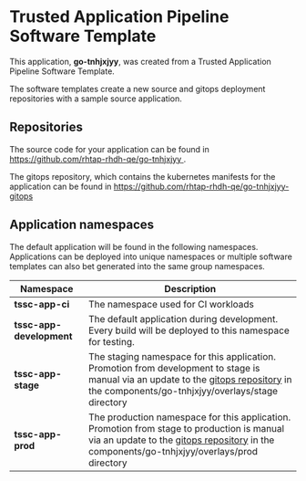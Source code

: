# Trusted Application Pipeline Software Template

This application, **go-tnhjxjyy**, was created from a Trusted Application Pipeline Software Template.

The software templates create a new source and gitops deployment repositories with a sample source application. 

## Repositories

The source code for your application can be found in [https://github.com/rhtap-rhdh-qe/go-tnhjxjyy ](https://github.com/rhtap-rhdh-qe/go-tnhjxjyy ).
 
The gitops repository, which contains the kubernetes manifests for the application can be found in 
[https://github.com/rhtap-rhdh-qe/go-tnhjxjyy-gitops ](https://github.com/rhtap-rhdh-qe/go-tnhjxjyy-gitops ) 

## Application namespaces 

The default application will be found in the following namespaces. Applications can be deployed into unique namespaces or multiple software templates can also bet generated into the same group namespaces.  

|  Namespace   |  Description   |  
| -------- | -------- |
| **tssc-app-ci** | The namespace used for CI workloads |
| **tssc-app-development** | The default application during development. Every build will be deployed to this namespace for testing. |
| **tssc-app-stage** | The staging namespace for this application. Promotion from development to stage is manual via an update to the [gitops repository](https://github.com/rhtap-rhdh-qe/go-tnhjxjyy-gitops ) in the components/go-tnhjxjyy/overlays/stage directory |
| **tssc-app-prod** | The production namespace for this application. Promotion from stage to production is manual via an update to the [gitops repository](https://github.com/rhtap-rhdh-qe/go-tnhjxjyy-gitops ) in the components/go-tnhjxjyy/overlays/prod directory |